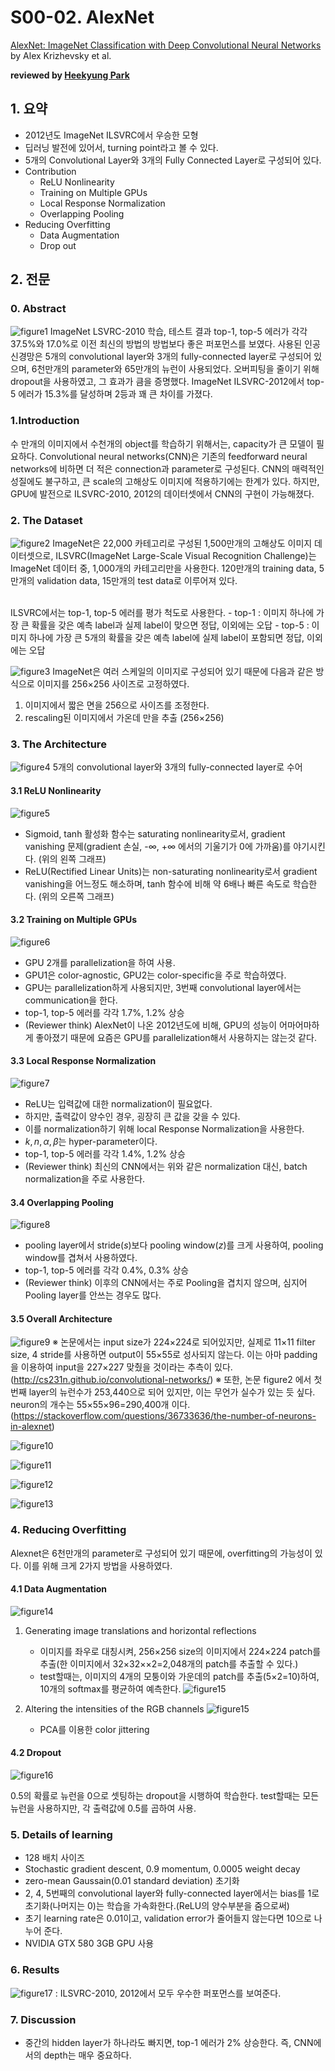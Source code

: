 # S00-02. AlexNet

[AlexNet: ImageNet Classification with Deep Convolutional Neural Networks](https://papers.nips.cc/paper/4824-imagenet-classification-with-deep-convolutional-neural-networks) by Alex Krizhevsky et al.

**reviewed by [Heekyung Park](https://github.com/HeeKyung-Park)**

## 1. 요약

- 2012년도 ImageNet ILSVRC에서 우승한 모형
- 딥러닝 발전에 있어서, turning point라고 볼 수 있다.
- 5개의 Convolutional Layer와 3개의 Fully Connected Layer로 구성되어 있다.
- Contribution
	+ ReLU Nonlinearity
	+ Training on Multiple GPUs
	+ Local Response Normalization
	+ Overlapping Pooling
- Reducing Overfitting
	+ Data Augmentation
	+ Drop out


## 2. 전문 

### 0. Abstract
![figure1](https://i.imgur.com/os7hG2P.png)
ImageNet LSVRC-2010 학습, 테스트 결과 top-1, top-5 에러가 각각 37.5%와 17.0%로 이전 최신의 방법의 방법보다 좋은 퍼포먼스를 보였다.
사용된 인공신경망은 5개의 convolutional layer와 3개의 fully-connected layer로 구성되어 있으며, 6천만개의 parameter와 65만개의 뉴런이 사용되었다.
오버피팅을 줄이기 위해 dropout을 사용하였고, 그 효과가 큼을 증명했다. ImageNet ILSVRC-2012에서 top-5 에러가 15.3%를 달성하며 2등과 꽤 큰 차이를 가졌다. 

### 1.Introduction
수 만개의 이미지에서 수천개의 object를 학습하기 위해서는, capacity가 큰 모델이 필요하다.
Convolutional neural networks(CNN)은 기존의 feedforward neural networks에 비하면 더 적은 connection과 parameter로 구성된다.
CNN의 매력적인 성질에도 불구하고, 큰 scale의 고해상도 이미지에 적용하기에는 한계가 있다.
하지만, GPU에 발전으로 ILSVRC-2010, 2012의 데이터셋에서 CNN의 구현이 가능해졌다. 

### 2. The Dataset
![figure2](https://i.imgur.com/rWT9YOT.png)
ImageNet은 22,000 카테고리로 구성된 1,500만개의 고해상도 이미지 데이터셋으로, ILSVRC(ImageNet Large-Scale Visual Recognition Challenge)는 ImageNet 데이터 중, 1,000개의 카테고리만을 사용한다. 
120만개의 training data, 5만개의 validation data, 15만개의 test data로 이루어져 있다.

<br/>
ILSVRC에서는 top-1, top-5 에러를 평가 척도로 사용한다. 
- top-1 : 이미지 하나에 가장 큰 확률을 갖은 예측 label과 실제 label이 맞으면 정답, 이외에는 오답
- top-5 : 이미지 하나에 가장 큰 5개의 확률을 갖은 예측 label에 실제 label이 포함되면 정답, 이외에는 오답

![figure3](https://i.imgur.com/B05g6Kt.png)
ImageNet은 여러 스케일의 이미지로 구성되어 있기 때문에 다음과 같은 방식으로 이미지를 256×256 사이즈로 고정하였다.
1. 이미지에서 짧은 면을 256으로 사이즈를 조정한다.
2. rescaling된 이미지에서 가온데 만을 추출 (256×256) 


### 3. The Architecture
![figure4](https://i.imgur.com/JOS2mHU.png)
5개의 convolutional layer와 3개의 fully-connected layer로 수어

#### 3.1 ReLU Nonlinearity
![figure5](https://i.imgur.com/fUojTVO.png)
- Sigmoid, tanh 활성화 함수는 saturating nonlinearity로서, gradient vanishing 문제(gradient 손실, -∞, +∞ 에서의 기울기가 0에 가까움)를 야기시킨다. (위의 왼쪽 그래프) 
- ReLU(Rectified Linear Units)는 non-saturating nonlinearity로서 gradient vanishing을 어느정도 해소하며, tanh 함수에 비해 약 6배나 빠른 속도로 학습한다. (위의 오른쪽 그래프)

#### 3.2 Training on Multiple GPUs
![figure6](https://i.imgur.com/OA0VmPb.png)
- GPU 2개를 parallelization을 하여 사용. 
- GPU1은 color-agnostic, GPU2는 color-specific을 주로 학습하였다. 
- GPU는 parallelization하게 사용되지만, 3번째 convolutional layer에서는 communication을 한다. 
- top-1, top-5 에러를 각각 1.7%, 1.2% 상승
- (Reviewer think) AlexNet이 나온 2012년도에 비해, GPU의 성능이 어마어마하게 좋아졌기 때문에 요즘은 GPU를 parallelization해서 사용하지는 않는것 같다.

#### 3.3 Local Response Normalization
![figure7](https://i.imgur.com/MkSrmFi.png)
- ReLU는 입력값에 대한 normalization이 필요없다.
- 하지만, 출력값이 양수인 경우, 굉장히 큰 값을 갖을 수 있다. 
- 이를 normalization하기 위해 local Response Normalization을 사용한다.
- $k, n, \alpha, \beta$는 hyper-parameter이다. 
- top-1, top-5 에러를 각각 1.4%, 1.2% 상승
- (Reviewer think) 최신의 CNN에서는 위와 같은 normalization 대신, batch normalization을 주로 사용한다. 


#### 3.4 Overlapping Pooling 
![figure8](https://i.imgur.com/336CWYI.png)
- pooling layer에서 stride($s$)보다 pooling window($z$)를 크게 사용하여, pooling window를 겹쳐서 사용하였다.
- top-1, top-5 에러를 각각 0.4%, 0.3% 상승
- (Reviewer think) 이후의 CNN에서는 주로 Pooling을 겹치지 않으며, 심지어 Pooling layer를 안쓰는 경우도 많다.


#### 3.5 Overall Architecture
![figure9](https://i.imgur.com/zdNsLyR.png)
※ 논문에서는 input size가 224×224로 되어있지만, 실제로 11×11 filter size, 4 stride를 사용하면 output이 55×55로 성사되지 않는다. 이는 아마 padding을 이용하여 input을 227×227 맞췄을 것이라는 추측이 있다. (http://cs231n.github.io/convolutional-networks/)
※ 또한, 논문 figure2 에서 첫번째 layer의 뉴런수가 253,440으로 되어 있지만, 이는 무언가 실수가 있는 듯 싶다. neuron의 개수는 55×55×96=290,400개 이다. (https://stackoverflow.com/questions/36733636/the-number-of-neurons-in-alexnet)

![figure10](https://i.imgur.com/YWU9hUX.png)

![figure11](https://i.imgur.com/SGB2oj4.png)

![figure12](https://i.imgur.com/8PXJgrR.png)

![figure13](https://i.imgur.com/myqK0cX.png)


### 4. Reducing Overfitting
Alexnet은 6천만개의 parameter로 구성되어 있기 때문에, overfitting의 가능성이 있다. 이를 위해 크게 2가지 방법을 사용하였다.

#### 4.1 Data Augmentation
![figure14](https://i.imgur.com/NfVN3vd.png)
1. Generating image translations and horizontal reflections
	+ 이미지를 좌우로 대칭시켜, 256×256 size의 이미지에서 224×224 patch를 추출(한 이미지에서 32×32××2=2,048개의 patch를 추출할 수 있다.)
	+ test할때는, 이미지의 4개의 모퉁이와 가운데의 patch를 추출(5×2=10)하여, 10개의 softmax를 평균하여 예측한다.
![figure15](https://i.imgur.com/62UlbXH.png)

2. Altering the intensities of the RGB channels
![figure15](https://i.imgur.com/c0PTB5S.png)
	+ PCA를 이용한 color jittering

#### 4.2 Dropout
![figure16](https://i.imgur.com/cORdgUk.png)

0.5의 확률로 뉴런을 0으로 셋팅하는 dropout을 시행하여 학습한다. test할때는 모든 뉴런을 사용하지만, 각 출력값에 0.5를 곱하여 사용.


### 5. Details of learning
- 128 배치 사이즈
- Stochastic gradient descent, 0.9 momentum, 0.0005 weight decay
- zero-mean Gaussain(0.01 standard deviation) 초기화
- 2, 4, 5번째의 convolutional layer와 fully-connected layer에서는 bias를 1로 초기화(나머지는 0)는 학습을 가속화한다.(ReLU의 양수부분을 줌으로써)
- 초기 learning rate은 0.01이고, validation error가 줄어들지 않는다면 10으로 나누어 준다.
- NVIDIA GTX 580 3GB GPU 사용


### 6. Results
![figure17](https://i.imgur.com/vJVgsFj.png)
: ILSVRC-2010, 2012에서 모두 우수한 퍼포먼스를 보여준다.  

### 7. Discussion
- 중간의 hidden layer가 하나라도 빠지면, top-1 에러가 2% 상승한다. 즉, CNN에서의 depth는 매우 중요하다.
